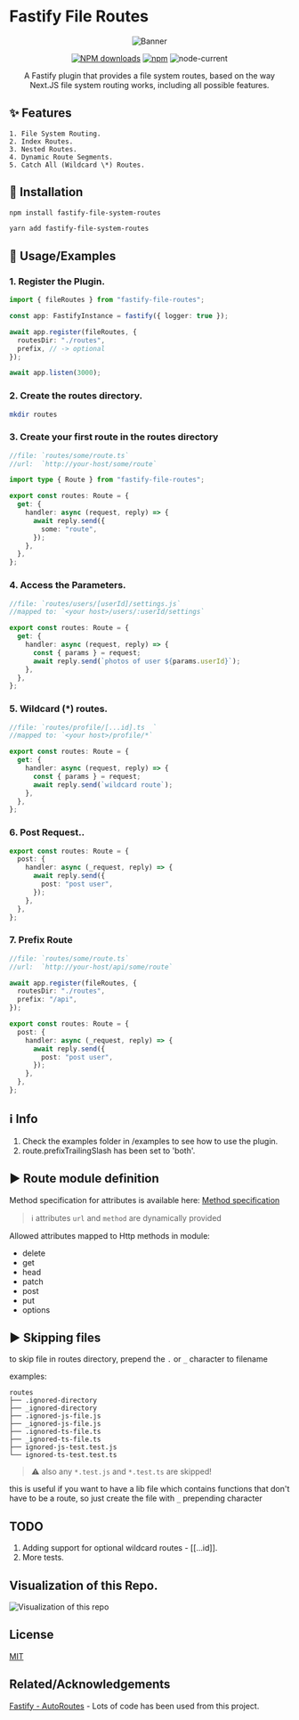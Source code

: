 # Fastify File Routes

<div align='center'>

![Banner](./banner.png)

[![NPM downloads](https://img.shields.io/npm/dm/fastify-file-routes.svg?style=for-the-badge)](https://www.npmjs.com/package/fastify-file-routes)
[![npm](https://img.shields.io/npm/v/fastify-file-routes?logo=npm&style=for-the-badge)](https://www.npmjs.com/package/fastify-file-routes)
![node-current](https://img.shields.io/badge/Node-%3E=14-success?style=for-the-badge&logo=node)

A Fastify plugin that provides a file system routes, based on the way Next.JS file system routing works, including all possible features.

</div>

## :sparkles: Features

    1. File System Routing.
    2. Index Routes.
    3. Nested Routes.
    4. Dynamic Route Segments.
    5. Catch All (Wildcard \*) Routes.

## :rocket: Installation

```sh
npm install fastify-file-system-routes
```

```yarn
yarn add fastify-file-system-routes
```

## :blue_book: Usage/Examples

### 1. Register the Plugin.

```typescript
import { fileRoutes } from "fastify-file-routes";

const app: FastifyInstance = fastify({ logger: true });

await app.register(fileRoutes, {
  routesDir: "./routes",
  prefix, // -> optional
});

await app.listen(3000);
```

### 2. Create the routes directory.

```sh
mkdir routes
```

### 3. Create your first route in the routes directory

```typescript
//file: `routes/some/route.ts`
//url:  `http://your-host/some/route`

import type { Route } from "fastify-file-routes";

export const routes: Route = {
  get: {
    handler: async (request, reply) => {
      await reply.send({
        some: "route",
      });
    },
  },
};
```

### 4. Access the Parameters.

```typescript
//file: `routes/users/[userId]/settings.js`
//mapped to: `<your host>/users/:userId/settings`

export const routes: Route = {
  get: {
    handler: async (request, reply) => {
      const { params } = request;
      await reply.send(`photos of user ${params.userId}`);
    },
  },
};
```

### 5. Wildcard (\*) routes.

```typescript
//file: `routes/profile/[...id].ts  `
//mapped to: `<your host>/profile/*`

export const routes: Route = {
  get: {
    handler: async (request, reply) => {
      const { params } = request;
      await reply.send(`wildcard route`);
    },
  },
};
```

### 6. Post Request..

```typescript
export const routes: Route = {
  post: {
    handler: async (_request, reply) => {
      await reply.send({
        post: "post user",
      });
    },
  },
};
```

### 7. Prefix Route

```typescript
//file: `routes/some/route.ts`
//url:  `http://your-host/api/some/route`

await app.register(fileRoutes, {
  routesDir: "./routes",
  prefix: "/api",
});

export const routes: Route = {
  post: {
    handler: async (_request, reply) => {
      await reply.send({
        post: "post user",
      });
    },
  },
};
```

## :information_source: Info

1. Check the examples folder in /examples to see how to use the plugin.
2. route.prefixTrailingSlash has been set to 'both'.

## :arrow_forward: Route module definition

Method specification for attributes is available here: [Method specification](https://www.fastify.io/docs/latest/Routes/#full-declaration)

> :information_source: attributes `url` and `method` are dynamically provided

Allowed attributes mapped to Http methods in module:

- delete
- get
- head
- patch
- post
- put
- options

## :arrow_forward: Skipping files

to skip file in routes directory, prepend the `.` or `_` character to filename

examples:

```text
routes
├── .ignored-directory
├── _ignored-directory
├── .ignored-js-file.js
├── _ignored-js-file.js
├── .ignored-ts-file.ts
├── _ignored-ts-file.ts
├── ignored-js-test.test.js
└── ignored-ts-test.test.ts
```

> :warning: also any `*.test.js` and `*.test.ts` are skipped!

this is useful if you want to have a lib file which contains functions that don't have to be a route, so just create the file with `_` prepending character

## TODO

1. Adding support for optional wildcard routes - [[...id]].
2. More tests.

## Visualization of this Repo.

![Visualization of this repo](./diagram.svg)

## License

[MIT](https://choosealicense.com/licenses/mit/)

## Related/Acknowledgements

[Fastify - AutoRoutes](https://github.com/GiovanniCardamone/fastify-autoroutes) - Lots of code has been used from this project.
